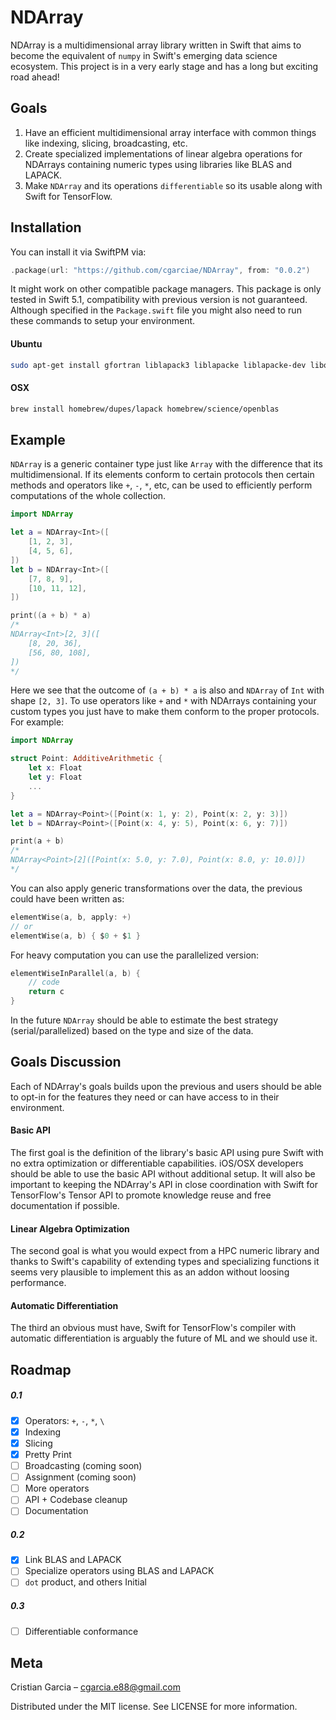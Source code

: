 # NDArray

NDArray is a multidimensional array library written in Swift that aims to become the equivalent of `numpy` in Swift's emerging data science ecosystem. This project is in a very early stage and has a long but exciting road ahead!

## Goals

1. Have an efficient multidimensional array interface with common things like indexing, slicing, broadcasting, etc. 
2. Create specialized implementations of linear algebra operations for NDArrays containing numeric types using libraries like BLAS and LAPACK.
3. Make `NDArray` and its operations `differentiable` so its usable along with Swift for TensorFlow.

## Installation
You can install it via SwiftPM via:
```swift
.package(url: "https://github.com/cgarciae/NDArray", from: "0.0.2")
```
It might work on other compatible package managers. This package is only tested in Swift 5.1, compatibility with previous version is not guaranteed.  Although specified in the `Package.swift` file you might also need to run these commands to setup your environment.

#### Ubuntu
```bash
sudo apt-get install gfortran liblapack3 liblapacke liblapacke-dev libopenblas-base libopenblas-dev
```
#### OSX
```bash
brew install homebrew/dupes/lapack homebrew/science/openblas
```

## Example
`NDArray` is a generic container type just like `Array` with the difference that its multidimensional. If its elements conform to certain protocols then certain methods and operators like `+`, `-`, `*`, etc, can be used to efficiently perform computations of the whole collection.
```swift
import NDArray

let a = NDArray<Int>([
    [1, 2, 3],
    [4, 5, 6],
])
let b = NDArray<Int>([
    [7, 8, 9],
    [10, 11, 12],
])

print((a + b) * a)
/*
NDArray<Int>[2, 3]([
    [8, 20, 36],
    [56, 80, 108],
])
*/
```
Here we see that the outcome of `(a + b) * a` is also and `NDArray` of `Int` with shape `[2, 3]`. To use operators like `+` and `*` with NDArrays containing your custom types you just have to make them conform to the proper protocols. For example:
```swift
import NDArray

struct Point: AdditiveArithmetic {
    let x: Float
    let y: Float
    ...
}

let a = NDArray<Point>([Point(x: 1, y: 2), Point(x: 2, y: 3)])
let b = NDArray<Point>([Point(x: 4, y: 5), Point(x: 6, y: 7)])

print(a + b)
/*
NDArray<Point>[2]([Point(x: 5.0, y: 7.0), Point(x: 8.0, y: 10.0)])
*/
```
You can also apply generic transformations over the data, the previous could have been written as:
```swift
elementWise(a, b, apply: +)
// or
elementWise(a, b) { $0 + $1 }
```
For heavy computation you can use the parallelized version:
```swift
elementWiseInParallel(a, b) {
    // code
    return c
}
```
In the future `NDArray` should be able to estimate the best strategy (serial/parallelized) based on the type and size of the data.

## Goals Discussion
Each of NDArray's goals builds upon the previous and users should be able to opt-in for the features they need or can have access to in their environment.

#### Basic API
The first goal is the definition of the library's basic API using pure Swift with no extra optimization or differentiable capabilities. iOS/OSX developers should be able to use the basic API without additional setup. It will also be important to keeping the NDArray's API in close coordination with Swift for TensorFlow's Tensor API to promote knowledge reuse and free documentation if possible.

#### Linear Algebra Optimization
The second goal is what you would expect from a HPC numeric library and thanks to Swift's capability of extending types and specializing functions it seems very plausible to implement this as an addon without loosing performance.

#### Automatic Differentiation
The third an obvious must have, Swift for TensorFlow's compiler with automatic differentiation is arguably the future of ML and we should use it.

## Roadmap
##### 0.1
- [x] Operators: `+`, `-`, `*`, `\`
- [x] Indexing
- [x] Slicing
- [x] Pretty Print
- [ ] Broadcasting (coming soon)
- [ ] Assignment (coming soon)
- [ ] More operators
- [ ] API + Codebase cleanup
- [ ] Documentation
##### 0.2
- [x] Link BLAS and LAPACK
- [ ] Specialize operators using BLAS and LAPACK
- [ ] `dot` product, and others
Initial 
##### 0.3
- [ ] Differentiable conformance

## Meta
Cristian Garcia – cgarcia.e88@gmail.com

Distributed under the MIT license. See LICENSE for more information.

